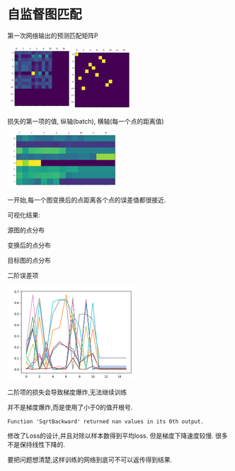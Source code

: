 # 自监督图匹配

第一次网络输出的预测匹配矩阵P

<img src="image-20210604152626608.png" alt="image-20210604152626608" style="zoom: 33%;" /><img src="image-20210604152905190.png" alt="image-20210604152905190" style="zoom:33%;" />



损失的第一项的值, 纵轴(batch), 横轴(每一个点的距离值)

<img src="image-20210609155407119.png" alt="image-20210609155407119" style="zoom:30%;" />

一开始,每一个图变换后的点距离各个点的误差值都很接近.

可视化结果:

源图的点分布

变换后的点分布

目标图的点分布



二阶误差项

<img src="image-20210609164652378.png" alt="image-20210609164652378" style="zoom:50%;" />

二阶项的损失会导致梯度爆炸,无法继续训练

并不是梯度爆炸,而是使用了小于0的值开根号.

```
Function 'SqrtBackward' returned nan values in its 0th output.
```



修改了Loss的设计,并且对除以样本数得到平均loss.  但是梯度下降速度较慢. 很多不是保持线性下降的.

要把问题想清楚,这样训练的网络到底可不可以返传得到结果.

